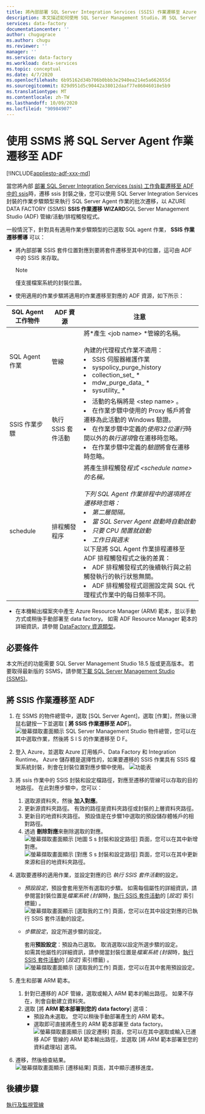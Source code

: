```yaml
---
title: 將內部部署 SQL Server Integration Services (SSIS) 作業遷移至 Azure Data Factory
description: 本文描述如何使用 SQL Server Management Studio，將 SQL Server Integration Services (SSIS) 作業遷移至 Azure Data Factory 管線/活動/觸發程式。
services: data-factory
documentationcenter: ''
author: chugugrace
ms.author: chugu
ms.reviewer: ''
manager: ''
ms.service: data-factory
ms.workload: data-services
ms.topic: conceptual
ms.date: 4/7/2020
ms.openlocfilehash: 6b95162d34b706b0bbb3e2940ea214e5a662655d
ms.sourcegitcommit: 829d951d5c90442a38012daaf77e86046018e5b9
ms.translationtype: MT
ms.contentlocale: zh-TW
ms.lasthandoff: 10/09/2020
ms.locfileid: "90984907"
---
```

# <a name="migrate-sql-server-agent-jobs-to-adf-with-ssms"></a>使用 SSMS 將 SQL Server Agent 作業遷移至 ADF

[!INCLUDE[appliesto-adf-xxx-md](includes/appliesto-adf-xxx-md.md)]

當您將內部 [部署 SQL Server Integration Services (ssis) 工作負載遷移至 ADF 中的 ssis](scenario-ssis-migration-overview.md)時，遷移 ssis 封裝之後，您可以使用 SQL Server Integration Services 封裝的作業步驟類型來執行 SQL Server Agent 作業的批次遷移，以 AZURE DATA FACTORY (SSMS) **SSIS 作業遷移 WIZARD**SQL Server Management Studio (ADF) 管線/活動/排程觸發程式。

一般情況下，針對具有適用作業步驟類型的已選取 SQL agent 作業， **SSIS 作業遷移嚮導** 可以：

- 將內部部署 SSIS 套件位置對應到要將套件遷移至其中的位置，這可由 ADF 中的 SSIS 來存取。
    > [!NOTE]
    > 僅支援檔案系統的封裝位置。
- 使用適用的作業步驟將適用的作業遷移至對應的 ADF 資源，如下所示：

|SQL Agent 工作物件  |ADF 資源  |注意|
|---------|---------|---------|
|SQL Agent 作業|管線     |將*產生 \<job name> *管線的名稱。 <br> <br> 內建的代理程式作業不適用： <li> SSIS 伺服器維護作業 <li> syspolicy_purge_history <li> collection_set_ * <li> mdw_purge_data_ * <li> sysutility_ *|
|SSIS 作業步驟|執行 SSIS 套件活動|<li> 活動的名稱將是 \<step name> 。 <li> 在作業步驟中使用的 Proxy 帳戶將會遷移為此活動的 Windows 驗證。 <li> 在作業步驟中定義的*使用32位運行*時間以外的*執行選項*會在遷移時忽略。 <li> 在作業步驟中定義的*驗證*將會在遷移時忽略。|
|schedule      |排程觸發程序        |將產生排程觸發*程式 \<schedule name> *的名稱。 <br> <br> 下列 SQL Agent 作業排程中的選項將在遷移時忽略： <li> 第二層間隔。 <li> *當 SQL Server Agent 啟動時自動啟動* <li> *只要 CPU 閒置就啟動* <li> *工作日*與*週末*<time zone> <br> 以下是將 SQL Agent 作業排程遷移至 ADF 排程觸發程式之後的差異： <li> ADF 排程觸發程式的後續執行與之前觸發執行的執行狀態無關。 <li> ADF 排程觸發程式迴圈設定與 SQL 代理程式作業中的每日頻率不同。|

- 在本機輸出檔案夾中產生 Azure Resource Manager (ARM) 範本，並以手動方式或稍後手動部署至 data factory。 如需 ADF Resource Manager 範本的詳細資訊，請參閱 [DataFactory 資源類型](https://docs.microsoft.com/azure/templates/microsoft.datafactory/allversions)。

## <a name="prerequisites"></a>必要條件

本文所述的功能需要 SQL Server Management Studio 18.5 版或更高版本。 若要取得最新版的 SSMS，請參閱[下載 SQL Server Management Studio (SSMS)](https://docs.microsoft.com/sql/ssms/download-sql-server-management-studio-ssms?view=sql-server-ver15)。

## <a name="migrate-ssis-jobs-to-adf"></a>將 SSIS 作業遷移至 ADF

1. 在 SSMS 的物件總管中，選取 [SQL Server Agent]，選取 [作業]，然後以滑鼠右鍵按一下並選取 [ **將 SSIS 作業遷移至 ADF**]。
![螢幕擷取畫面顯示 SQL Server Management Studio 物件總管，您可以在其中選取作業，然後將 S I S 的作業遷移至 D F。](media/how-to-migrate-ssis-job-ssms/menu.png)

1. 登入 Azure，並選取 Azure 訂用帳戶、Data Factory 和 Integration Runtime。 Azure 儲存體是選擇性的，如果要遷移的 SSIS 作業具有 SSIS 檔案系統封裝，則會在封裝位置對應步驟中使用。
![功能表](media/how-to-migrate-ssis-job-ssms/step1.png)

1. 將 ssis 作業中的 SSIS 封裝和設定檔路徑，對應至遷移的管線可以存取的目的地路徑。 在此對應步驟中，您可以：

    1. 選取源資料夾，然後 **加入對應**。
    1. 更新源資料夾路徑。 有效的路徑是資料夾路徑或封裝的上層資料夾路徑。
    1. 更新目的地資料夾路徑。 預設值是在步驟1中選取的預設儲存體帳戶的相對路徑。
    1. 透過 **刪除對應**來刪除選取的對應。
![螢幕擷取畫面顯示 [地圖 S s 封裝和設定路徑] 頁面，您可以在其中新增對應。 ](media/how-to-migrate-ssis-job-ssms/step2.png)
 ![螢幕擷取畫面顯示 [對應 S s 封裝和設定路徑] 頁面，您可以在其中更新來源和目的地資料夾路徑。](media/how-to-migrate-ssis-job-ssms/step2-1.png)

1. 選取要遷移的適用作業，並設定對應的已 *執行 SSIS 套件活動*的設定。

    - *預設設定*，預設會套用至所有選取的步驟。 如需每個屬性的詳細資訊，請參閱當封裝位置是*檔案系統 (封裝*時，[執行 SSIS 套件活動](how-to-invoke-ssis-package-ssis-activity.md)的 [*設定]* 索引標籤) 。
    ![螢幕擷取畫面顯示 [選取我的工作] 頁面，您可以在其中設定對應的已執行 SSIS 套件活動的設定。](media/how-to-migrate-ssis-job-ssms/step3-1.png)
    - *步驟設定*，設定所選步驟的設定。
        
        套用**預設設定**：預設為已選取。 取消選取以設定所選步驟的設定。  
        如需其他屬性的詳細資訊，請參閱當封裝位置是*檔案系統 (封裝*時，[執行 SSIS 套件活動](how-to-invoke-ssis-package-ssis-activity.md)的 [*設定]* 索引標籤) 。
    ![螢幕擷取畫面顯示 [選取我的工作] 頁面，您可以在其中套用預設設定。](media/how-to-migrate-ssis-job-ssms/step3-2.png)

1. 產生和部署 ARM 範本。
    1. 針對已遷移的 ADF 管線，選取或輸入 ARM 範本的輸出路徑。 如果不存在，則會自動建立資料夾。
    2. 選取 [將 **ARM 範本部署到您的 data factory**] 選項：
        - 預設為未選取。 您可以稍後手動部署產生的 ARM 範本。
        - 選取即可直接將產生的 ARM 範本部署至 data factory。
    ![螢幕擷取畫面顯示 [設定遷移] 頁面，您可以在其中選取或輸入已遷移 ADF 管線的 ARM 範本輸出路徑，並選取 [將 ARM 範本部署至您的資料處理站] 選項。](media/how-to-migrate-ssis-job-ssms/step4.png)

1. 遷移，然後檢查結果。
![螢幕擷取畫面顯示 [遷移結果] 頁面，其中顯示遷移進度。](media/how-to-migrate-ssis-job-ssms/step5.png)

## <a name="next-steps"></a>後續步驟

[執行及監視管線](how-to-invoke-ssis-package-ssis-activity.md)
